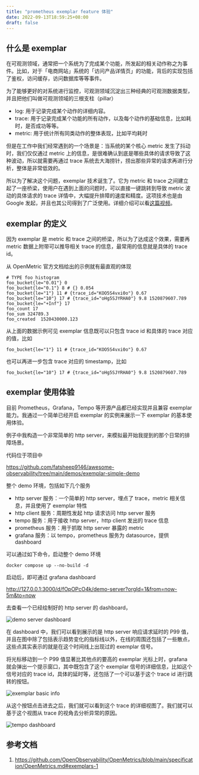 ```yaml
---
title: "prometheus exemplar feature 体验"
date: 2022-09-13T18:59:25+08:00
draft: false 
---
```


## 什么是 exemplar

在可观测领域，通常把一个系统为了完成某个功能，所发起的相关动作称之为事件。比如，对于「电商网站」系统的「访问产品详情页」的功能，背后的实现包括了鉴权，访问缓存，访问数据库等等事件。

为了能够更好的对系统进行监控，可观测领域沉淀出三种经典的可观测数据类型，并且把他们叫做可观测领域的三根支柱（pillar）

- log: 用于记录完成某个动作的详细内容。
- trace: 用于记录完成某个功能的所有动作，以及每个动作的基础信息，比如耗时，是否成功等等。
- metric: 用于统计所有同类动作的整体表现，比如平均耗时

但是在工作中我们经常遇到的一个场景是：当系统的某个核心 metric 发生了抖动时，我们仅仅通过 metric 上的信息，是很难确认到底是哪些具体的请求导致了这种波动，所以就需要再通过 trace 系统去大海捞针，捞出那些异常的请求再进行分析，整体是非常低效的。

所以为了解决这个问题，exemplar 技术诞生了。它为 metric 和 trace 之间建立起了一座桥梁，使用户在遇到上面的问题时，可以直接一键跳转到导致 metric 波动的具体请求的 trace 详情中，大幅提升排障的速度和精度。这项技术也是由 Google 发起，并且也其公司得到了广泛使用。详细介绍可以看[这篇视频](https://www.youtube.com/watch?t=1644&v=TzFjweKACMY&feature=youtu.be)。

## exemplar 的定义

因为 exemplar 是 metric 和 trace 之间的桥梁，所以为了达成这个效果，需要再 metric 数据上附带可以推导相关 trace 的信息，最常用的信息就是具体的 trace id。

从 OpenMetric 官方文档给出的示例就有最直观的体现

```
# TYPE foo histogram
foo_bucket{le="0.01"} 0
foo_bucket{le="0.1"} 8 # {} 0.054
foo_bucket{le="1"} 11 # {trace_id="KOO5S4vxi0o"} 0.67
foo_bucket{le="10"} 17 # {trace_id="oHg5SJYRHA0"} 9.8 1520879607.789
foo_bucket{le="+Inf"} 17
foo_count 17
foo_sum 324789.3
foo_created  1520430000.123
```

从上面的数据示例可见 exemplar 信息既可以只包含 trace id 和具体的 trace 对应的值，比如
```
foo_bucket{le="1"} 11 # {trace_id="KOO5S4vxi0o"} 0.67
```

也可以再进一步包含 trace 对应的 timestamp，比如
```
foo_bucket{le="10"} 17 # {trace_id="oHg5SJYRHA0"} 9.8 1520879607.789
```

## exemplar 使用体验

目前 Prometheus，Grafana，Tempo 等开源产品都已经实现并且兼容 exemplar 能力。我通过一个简单已经开启 exemplar 的实例来展示一下 exemplar 的基本使用体验。

例子中我构造一个非常简单的 http server，来模拟最开始我提到的那个日常的排障场景。

代码位于项目中

https://github.com/fatsheep9146/awesome-observability/tree/main/demos/exemplar-simple-demo

整个 demo 环境，包括如下几个服务

- http server 服务：一个简单的 http server，埋点了 trace，metric 相关信息，并且使用了 exemplar 特性
- http client 服务：周期性发起 http 请求访问 http server 服务
- tempo 服务：用于接收 http server，http client 发出的 trace 信息
- prometheus 服务：用于抓取 http server 暴露的 metric
- grafana 服务：以 tempo，prometheus 服务为 datasource，提供 dashboard

可以通过如下命令，启动整个 demo 环境

```
docker compose up --no-build -d
```

启动后，即可通过 grafana dashboard 

http://127.0.0.1:3000/d/fOpOPcO4k/demo-server?orgId=1&from=now-5m&to=now

去查看一个已经绘制好的 http server 的 dashboard，

![demo server dashboard](/img/demo-server-dashboard.jpg)

在 dashboard 中，我们可以看到展示的是 http server 响应请求延时的 P99 值，并且在图中除了包括表示趋势变化的指标线以外，在线的周围还包括了一些散点，这些点其实表示的就是在这个时间线上出现过的 exemplar 信号。

将光标移动到一个 P99 值显著比其他点的要高的 exemplar 光标上时，grafana 就会弹出一个提示窗口，其中既包含了这个 exemplar 信号的详细信息，比如这个信号对应的 trace id，具体的延时等，还包括了一个可以基于这个 trace id 进行跳转的按钮。

![exemplar basic info](/img/exemplar-basic-info.jpg)

从这个按钮点击进去之后，我们就可以看到这个 trace 的详细视图了。我们就可以基于这个视图从 trace 的视角去分析异常的原因。

![tempo dashboard](/img/tempo-dashboard.jpg)

## 参考文档

1. https://github.com/OpenObservability/OpenMetrics/blob/main/specification/OpenMetrics.md#exemplars-1



